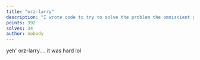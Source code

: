 ```yaml
---
title: "orz-larry"
description: "I wrote code to try to solve the problem the omniscient god solved but it was too slow (it works tho!!). Can you help?"
points: 392
solves: 34
author: nobody
---
```


yeh' orz-larry.... it was hard lol
